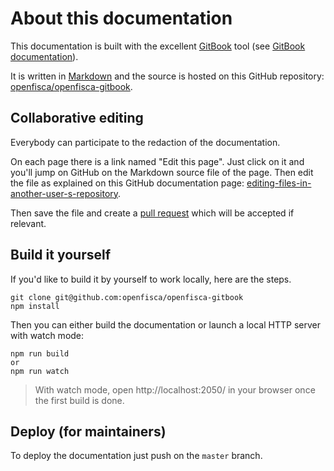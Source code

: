 # About this documentation

This documentation is built with the excellent [GitBook](https://github.com/GitbookIO/gitbook) tool
(see [GitBook documentation](http://help.gitbook.com/)).

It is written in [Markdown](http://help.gitbook.com/format/markdown.html)
and the source is hosted on this GitHub repository:
[openfisca/openfisca-gitbook](https://github.com/openfisca/openfisca-gitbook).

## Collaborative editing

Everybody can participate to the redaction of the documentation.

On each page there is a link named "Edit this page".
Just click on it and you'll jump on GitHub on the Markdown source file of the page.
Then edit the file as explained on this GitHub documentation page:
[editing-files-in-another-user-s-repository](https://help.github.com/articles/editing-files-in-another-user-s-repository/).

Then save the file and create a [pull request](https://help.github.com/articles/creating-a-pull-request/) which will be
accepted if relevant.

## Build it yourself

If you'd like to build it by yourself to work locally, here are the steps.

```
git clone git@github.com:openfisca/openfisca-gitbook
npm install
```

Then you can either build the documentation or launch a local HTTP server with watch mode:

```
npm run build
or
npm run watch
```

> With watch mode, open http://localhost:2050/ in your browser once the first build is done.

## Deploy (for maintainers)

To deploy the documentation just push on the `master` branch.
